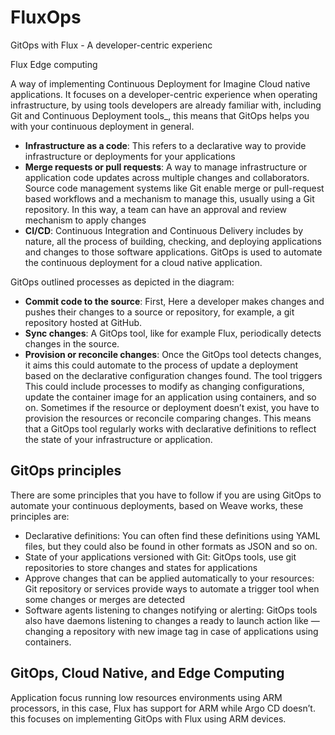 # FluxOps
GitOps with Flux - A developer-centric experienc

Flux Edge computing

A way of implementing Continuous Deployment for Imagine Cloud native applications. It focuses on a developer-centric experience when operating infrastructure, by using tools developers are already familiar with, including Git and Continuous Deployment tools_, this means that GitOps helps you with your continuous deployment in general.



-   **Infrastructure as a code**: This refers to a declarative way to provide infrastructure or deployments for your applications
-   **Merge requests or pull requests**: A way to manage infrastructure or application code updates across multiple changes and collaborators. Source code management systems like Git enable merge or pull-request based workflows and a mechanism to manage this, usually using a Git repository. In this way, a team can have an approval and review mechanism to apply changes
-   **CI/CD**: Continuous Integration and Continuous Delivery includes by nature, all the process of building, checking, and deploying applications and changes to those software applications. GitOps is used to automate the continuous deployment for a cloud native application.


GitOps outlined processes as depicted in the diagram:

-   **Commit code to the source**: First, Here a developer makes changes and pushes their changes to a source or repository, for example, a git repository hosted at GitHub.
-   **Sync changes**: A GitOps tool, like for example Flux, periodically detects changes in the source.
-   **Provision or reconcile changes**: Once the GitOps tool detects changes, it aims this could automate to the process of update a deployment based on the declarative configuration changes found. The tool triggers This could include processes to modify as changing configurations, update the container image for an application using containers, and so on. Sometimes if the resource or deployment doesn’t exist, you have to provision the resources or reconcile comparing changes. This means that a GitOps tool regularly works with declarative definitions to reflect the state of your infrastructure or application.

## GitOps principles

There are some principles that you have to follow if you are using GitOps to automate your continuous deployments, based on Weave works, these principles are:

-   Declarative definitions: You can often find these definitions using YAML files, but they could also be found in other formats as JSON and so on.
-   State of your applications versioned with Git: GitOps tools, use git repositories to store changes and states for applications
-   Approve changes that can be applied automatically to your resources: Git repository or services provide ways to automate a trigger tool when some changes or merges are detected
-   Software agents listening to changes notifying or alerting: GitOps tools also have daemons listening to changes a ready to launch action like —changing a repository with new image tag in case of applications using containers.

## GitOps, Cloud Native, and Edge Computing

Application focus running low resources environments using ARM processors, in this case, Flux has support for ARM while Argo CD doesn’t. this focuses on implementing GitOps with Flux using ARM devices. 
